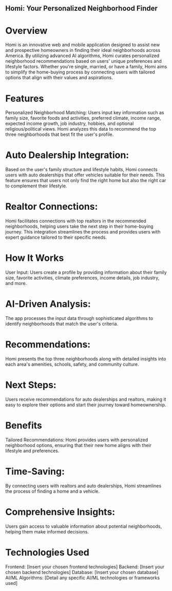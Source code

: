 ## Homi: Your Personalized Neighborhood Finder
# Overview
Homi is an innovative web and mobile application designed to assist new and prospective homeowners in finding their ideal neighborhoods across America. By utilizing advanced AI algorithms, Homi curates personalized neighborhood recommendations based on users' unique preferences and lifestyle factors. Whether you're single, married, or have a family, Homi aims to simplify the home-buying process by connecting users with tailored options that align with their values and aspirations.

# Features
Personalized Neighborhood Matching: Users input key information such as family size, favorite foods and activities, preferred climate, income range, expected income growth, job industry, hobbies, and optional religious/political views. Homi analyzes this data to recommend the top three neighborhoods that best fit the user's profile.

# Auto Dealership Integration: 
Based on the user's family structure and lifestyle habits, Homi connects users with auto dealerships that offer vehicles suitable for their needs. This feature ensures that users not only find the right home but also the right car to complement their lifestyle.

# Realtor Connections: 
Homi facilitates connections with top realtors in the recommended neighborhoods, helping users take the next step in their home-buying journey. This integration streamlines the process and provides users with expert guidance tailored to their specific needs.

# How It Works
User Input: Users create a profile by providing information about their family size, favorite activities, climate preferences, income details, job industry, and more.

# AI-Driven Analysis: 
The app processes the input data through sophisticated algorithms to identify neighborhoods that match the user's criteria.

# Recommendations: 
Homi presents the top three neighborhoods along with detailed insights into each area's amenities, schools, safety, and community culture.

# Next Steps: 
Users receive recommendations for auto dealerships and realtors, making it easy to explore their options and start their journey toward homeownership.

# Benefits
Tailored Recommendations: Homi provides users with personalized neighborhood options, ensuring that their new home aligns with their lifestyle and preferences.
# Time-Saving: 
By connecting users with realtors and auto dealerships, Homi streamlines the process of finding a home and a vehicle.
# Comprehensive Insights: 
Users gain access to valuable information about potential neighborhoods, helping them make informed decisions.
# Technologies Used
Frontend: [Insert your chosen frontend technologies]
Backend: [Insert your chosen backend technologies]
Database: [Insert your chosen database]
AI/ML Algorithms: [Detail any specific AI/ML technologies or frameworks used]
